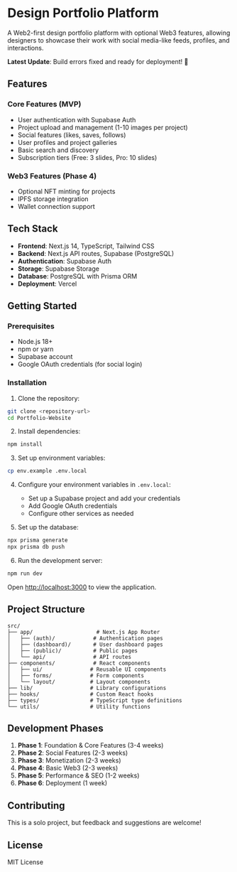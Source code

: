 # Design Portfolio Platform

A Web2-first design portfolio platform with optional Web3 features, allowing designers to showcase their work with social media-like feeds, profiles, and interactions.

**Latest Update**: Build errors fixed and ready for deployment! 🚀

## Features

### Core Features (MVP)
- User authentication with Supabase Auth
- Project upload and management (1-10 images per project)
- Social features (likes, saves, follows)
- User profiles and project galleries
- Basic search and discovery
- Subscription tiers (Free: 3 slides, Pro: 10 slides)

### Web3 Features (Phase 4)
- Optional NFT minting for projects
- IPFS storage integration
- Wallet connection support

## Tech Stack

- **Frontend**: Next.js 14, TypeScript, Tailwind CSS
- **Backend**: Next.js API routes, Supabase (PostgreSQL)
- **Authentication**: Supabase Auth
- **Storage**: Supabase Storage
- **Database**: PostgreSQL with Prisma ORM
- **Deployment**: Vercel

## Getting Started

### Prerequisites
- Node.js 18+
- npm or yarn
- Supabase account
- Google OAuth credentials (for social login)

### Installation

1. Clone the repository:
```bash
git clone <repository-url>
cd Portfolio-Website
```

2. Install dependencies:
```bash
npm install
```

3. Set up environment variables:
```bash
cp env.example .env.local
```

4. Configure your environment variables in `.env.local`:
   - Set up a Supabase project and add your credentials
   - Add Google OAuth credentials
   - Configure other services as needed

5. Set up the database:
```bash
npx prisma generate
npx prisma db push
```

6. Run the development server:
```bash
npm run dev
```

Open [http://localhost:3000](http://localhost:3000) to view the application.

## Project Structure

```
src/
├── app/                    # Next.js App Router
│   ├── (auth)/            # Authentication pages
│   ├── (dashboard)/       # User dashboard pages
│   ├── (public)/          # Public pages
│   └── api/               # API routes
├── components/            # React components
│   ├── ui/               # Reusable UI components
│   ├── forms/            # Form components
│   └── layout/           # Layout components
├── lib/                  # Library configurations
├── hooks/                # Custom React hooks
├── types/                # TypeScript type definitions
└── utils/                # Utility functions
```

## Development Phases

1. **Phase 1**: Foundation & Core Features (3-4 weeks)
2. **Phase 2**: Social Features (2-3 weeks)
3. **Phase 3**: Monetization (2-3 weeks)
4. **Phase 4**: Basic Web3 (2-3 weeks)
5. **Phase 5**: Performance & SEO (1-2 weeks)
6. **Phase 6**: Deployment (1 week)

## Contributing

This is a solo project, but feedback and suggestions are welcome!

## License

MIT License
